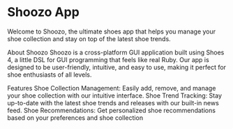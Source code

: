 # Shoozo App
Welcome to Shoozo, the ultimate shoes app that helps you manage your shoe collection and stay on top of the latest shoe trends.

About Shoozo
Shoozo is a cross-platform GUI application built using Shoes 4, a little DSL for GUI programming that feels like real Ruby. Our app is designed to be user-friendly, intuitive, and easy to use, making it perfect for shoe enthusiasts of all levels.

Features
Shoe Collection Management: Easily add, remove, and manage your shoe collection with our intuitive interface.
Shoe Trend Tracking: Stay up-to-date with the latest shoe trends and releases with our built-in news feed.
Shoe Recommendations: Get personalized shoe recommendations based on your preferences and shoe collection

